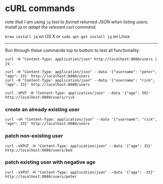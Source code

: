 # cURL commands

_note that I am using `jq` tool to format returned JSON when listing users. Install jq or adapt the relevant curl command._

`brew install jq` on OS X or `sudo apt-get install jq` on Linux

------

Run through these commands top to bottom to test all functionality:

```
curl -H "Content-Type: application/json" http://localhost:8080/users | jq .
```

```
curl -H "Content-Type: application/json" --data '{"username": "peter", "age": 33}' http://localhost:8080/users
curl -H "Content-Type: application/json" --data '{"username": "rick", "age": 33}' http://localhost:8080/users
```

```
curl -XPUT -H "Content-Type: application/json" --data '{"age": 50}' http://localhost:8080/users/rick
```

### create an already existing user

```
curl -vH "Content-Type: application/json" --data '{"username": "rick", "age": 33}' http://localhost:8080/users
```

### patch non-existing user

```
curl -vXPUT -H "Content-Type: application/json" --data '{"age": 33}' http://localhost:8080/users/bob
```

### patch existing user with negative age

```
curl -vXPUT -H "Content-Type: application/json" --data '{"age": -33}' http://localhost:8080/users/peter
```

